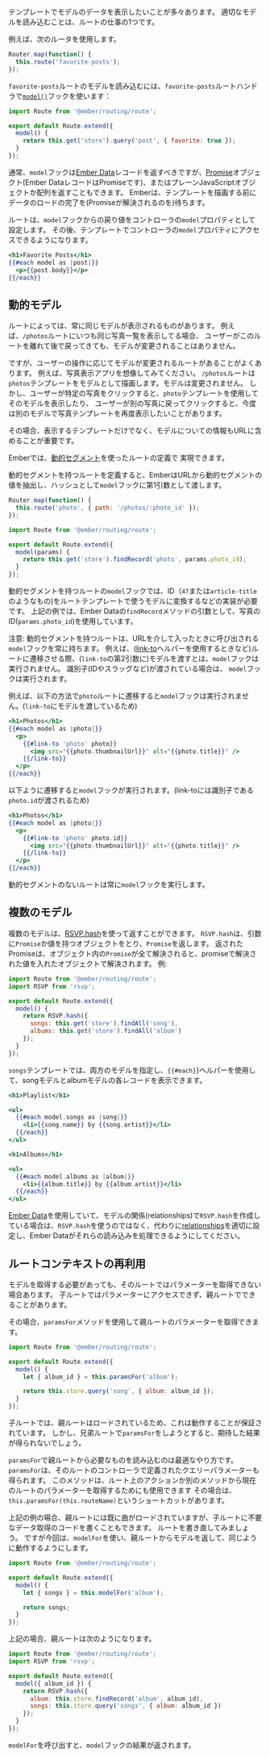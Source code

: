<!--
Often, you'll want a template to display data from a model. Loading the
appropriate model is one job of a route.
-->

テンプレートでモデルのデータを表示したいことが多々あります。
適切なモデルを読み込むことは、ルートの仕事の1つです。

例えば、次のルータを使用します。

<!--
For example, take this router:
-->

```app/router.js
Router.map(function() {
  this.route('favorite-posts');
});
```

<!--
To load a model for the `favorite-posts` route, you would use the [`model()`](https://www.emberjs.com/api/ember/2.16/classes/Route/methods/model?anchor=model)
hook in the `favorite-posts` route handler:
-->

`favorite-posts`ルートのモデルを読み込むには、`favorite-posts`ルートハンドラで[`model()`](https://www.emberjs.com/api/ember/2.16/classes/Route/methods/model?anchor=model)フックを使います：

```app/routes/favorite-posts.js
import Route from '@ember/routing/route';

export default Route.extend({
  model() {
    return this.get('store').query('post', { favorite: true });
  }
});
```

<!--
Typically, the `model` hook should return an [Ember Data](../../models/) record,
but it can also return any [promise](https://www.promisejs.org/) object (Ember Data records are promises),
or a plain JavaScript object or array.
Ember will wait until the data finishes loading (until the promise is resolved) before rendering the template.
-->

通常、`model`フックは[Ember Data](../../models/)レコードを返すべきですが、[Promise](https://www.promisejs.org/)オブジェクト(Ember DataレコードはPromiseです)、またはプレーンJavaScriptオブジェクトか配列を返すこともできます。
Emberは、テンプレートを描画する前にデータのロードの完了を(Promiseが解決されるのを)待ちます。

<!--
The route will then set the return value from the `model` hook as the `model` property of the controller.
You will then be able to access the controller's `model` property in your template:
-->

ルートは、`model`フックからの戻り値をコントローラの`model`プロパティとして設定します。
その後、テンプレートでコントローラの`model`プロパティにアクセスできるようになります。

```app/templates/favorite-posts.hbs
<h1>Favorite Posts</h1>
{{#each model as |post|}}
  <p>{{post.body}}</p>
{{/each}}
```

<!--
## Dynamic Models
-->

## 動的モデル


<!--
Some routes always display the same model. For example, the `/photos`
route will always display the same list of photos available in the
application. If your user leaves this route and comes back later, the
model does not change.
-->

ルートによっては、常に同じモデルが表示されるものがあります。
例えば、`/photos`ルートにいつも同じ写真一覧を表示してる場合、
ユーザーがこのルートを離れて後で戻ってきても、モデルが変更されることはありません。

<!--
However, you will often have a route whose model will change depending
on user interaction. For example, imagine a photo viewer app. The
`/photos` route will render the `photos` template with the list of
photos as the model, which never changes. But when the user clicks on a
particular photo, we want to display that model with the `photo`
template. If the user goes back and clicks on a different photo, we want
to display the `photo` template again, this time with a different model.
-->

ですが、ユーザーの操作に応じてモデルが変更されるルートがあることがよくあります。
例えば、写真表示アプリを想像してみてください。
`/photos`ルートは`photos`テンプレートをモデルとして描画します。モデルは変更されません。
しかし、ユーザーが特定の写真をクリックすると、`photo`テンプレートを使用してそのモデルを表示したり、
ユーザーが別の写真に戻ってクリックすると、今度は別のモデルで写真テンプレートを再度表示したいことがあります。

<!--
In cases like this, it's important that we include some information in
the URL about not only which template to display, but also which model.
-->

その場合、表示するテンプレートだけでなく、モデルについての情報もURLに含めることが重要です。

<!--
In Ember, this is accomplished by defining routes with [dynamic
segments](../defining-your-routes/#toc_dynamic-segments).
-->

Emberでは、[動的セグメント](../defining-your-routes/#toc_dynamic-segments)を使ったルートの定義で
実現できます。

<!--
Once you have defined a route with a dynamic segment,
Ember will extract the value of the dynamic segment from the URL for
you and pass them as a hash to the `model` hook as the first argument:
-->

動的セグメントを持つルートを定義すると、EmberはURLから動的セグメントの値を抽出し、ハッシュとして`model`フックに第1引数として渡します。

```app/router.js
Router.map(function() {
  this.route('photo', { path: '/photos/:photo_id' });
});
```

```app/routes/photo.js
import Route from '@ember/routing/route';

export default Route.extend({
  model(params) {
    return this.get('store').findRecord('photo', params.photo_id);
  }
});
```

<!--
In the `model` hook for routes with dynamic segments, it's your job to
turn the ID (something like `47` or `post-slug`) into a model that can
be rendered by the route's template. In the above example, we use the
photo's ID (`params.photo_id`) as an argument to Ember Data's `findRecord`
method.
-->

動的セグメントを持つルートの`model`フックでは、ID（`47`または`article-title`のようなもの)をルートテンプレートで使うモデルに変換するなどの実装が必要です。
上記の例では、Ember Dataの`findRecord`メソッドの引数として、写真のID(`params.photo_id`)を使用しています。

<!--
Note: A route with a dynamic segment will always have its `model` hook called when it is entered via the URL.
If the route is entered through a transition (e.g. when using the [link-to](../../templates/links) Handlebars helper),
and a model context is provided (second argument to `link-to`), then the hook is not executed.
If an identifier (such as an id or slug) is provided instead then the model hook will be executed.
-->

注意: 動的セグメントを持つルートは、URLを介して入ったときに呼び出される`model`フックを常に持ちます。 
例えば、([link-to](../../templates/links)ヘルパーを使用するときなど)ルートに遷移させる際、(`link-to`の第2引数に)モデルを渡すとは、`model`フックは実行されません。
識別子(IDやスラッグなど)が渡されている場合は、 `model`フックは実行されます。

<!--
For example, transitioning to the `photo` route this way won't cause the `model` hook to be executed (because `link-to`
was passed a model):
-->

例えば、以下の方法で`photo`ルートに遷移すると`model`フックは実行されません。(`link-to`にモデルを渡しているため)

```app/templates/photos.hbs
<h1>Photos</h1>
{{#each model as |photo|}}
  <p>
    {{#link-to 'photo' photo}}
      <img src="{{photo.thumbnailUrl}}" alt="{{photo.title}}" />
    {{/link-to}}
  </p>
{{/each}}
```

<!--
while transitioning this way will cause the `model` hook to be executed (because `link-to` was passed `photo.id`, an
identifier, instead):
-->

以下ように遷移すると`model`フックが実行されます。(link-toには識別子である`photo.id`が渡されるため)

```app/templates/photos.hbs
<h1>Photos</h1>
{{#each model as |photo|}}
  <p>
    {{#link-to 'photo' photo.id}}
      <img src="{{photo.thumbnailUrl}}" alt="{{photo.title}}" />
    {{/link-to}}
  </p>
{{/each}}
```

<!--
Routes without dynamic segments will always execute the model hook.
-->

動的セグメントのないルートは常に`model`フックを実行します。

<!--
## Multiple Models
-->

## 複数のモデル

<!--
Multiple models can be returned through an
[RSVP.hash](https://www.emberjs.com/api/ember/2.16/classes/rsvp/methods/hash?anchor=hash).
The `RSVP.hash` method takes an object with promises or values as properties as an argument, and returns a single promise.
When all of the promises in the object resolve, the returned promise will resolve with an object of all of the promise values. For example:
-->

複数のモデルは、[RSVP.hash](https://www.emberjs.com/api/ember/2.16/classes/rsvp/methods/hash?anchor=hash)を使って返すことができます。
`RSVP.hash`は、引数に`Promise`か値を持つオブジェクトをとり、`Promise`を返します。
返されたPromiseは、オブジェクト内の`Promise`が全て解決されると、promiseで解決された値を入れたオブジェクトで解決されます。
例:
```app/routes/songs.js
import Route from '@ember/routing/route';
import RSVP from 'rsvp';

export default Route.extend({
  model() {
    return RSVP.hash({
      songs: this.get('store').findAll('song'),
      albums: this.get('store').findAll('album')
    });
  }
});
```

<!--
In the `songs` template, we can specify both models and use the `{{#each}}` helper to display
each record in the song model and album model:
-->

`songs`テンプレートでは、両方のモデルを指定し、`{{#each}`}ヘルパーを使用して、songモデルとalbumモデルの各レコードを表示できます。

```app/templates/songs.hbs
<h1>Playlist</h1>

<ul>
  {{#each model.songs as |song|}}
    <li>{{song.name}} by {{song.artist}}</li>
  {{/each}}
</ul>

<h1>Albums</h1>

<ul>
  {{#each model.albums as |album|}}
    <li>{{album.title}} by {{album.artist}}</li>
  {{/each}}
</ul>
```

<!--
If you use [Ember Data](../../models/) and you are building an `RSVP.hash` with the model's relationship, consider instead properly setting up your [relationships](../../models/relationships) and letting Ember Data take care of loading them.
-->

[Ember Data](../../models/)を使用していて、モデルの関係(relationships)で`RSVP.hash`を作成している場合は、`RSVP.hash`を使うのではなく、代わりに[relationships](../../models/relationships)を適切に設定し、Ember Dataがそれらの読み込みを処理できるようにしてください。

<!--
## Reusing Route Context
-->

## ルートコンテキストの再利用

<!--
Sometimes you need to fetch a model, but your route doesn't have the parameters, because it's
a child route and the route directly above or a few levels above has the parameters that your route
needs.
-->

モデルを取得する必要があっても、そのルートではパラメーターを取得できない場合あります。
子ルートではパラメーターにアクセスできず、親ルートでできることがあります。

<!--
In this scenario, you can use the `paramsFor` method to get the parameters of a parent route.
-->

その場合、`paramsFor`メソッドを使用して親ルートのパラメーターを取得できます。

```app/routes/album/index.js
import Route from '@ember/routing/route';

export default Route.extend({
  model() {
    let { album_id } = this.paramsFor('album');

    return this.store.query('song', { album: album_id });
  }
});
```

<!--
This is guaranteed to work because the parent route is loaded. But if you tried to
do `paramsFor` on a sibling route, you wouldn't have the results you expected.
-->

子ルートでは、親ルートはロードされているため、これは動作することが保証されています。
しかし、兄弟ルートで`paramsFor`をしようとすると、期待した結果が得られないでしょう。

<!--
This is a great way to use the parent context to load something that you want.
Using `paramsFor` will also give you the query params defined on that route's controller.
This method could also be used to look up the current route's parameters from an action
or another method on the route, and in that case we have a shortcut: `this.paramsFor(this.routeName)`.
-->

`paramsFor`で親ルートから必要なものを読み込むのは最適なやり方です。
`paramsFor`は、そのルートのコントローラで定義されたクエリーパラメーターも得られます。
このメソッドは、ルート上のアクションか別のメソッドから現在のルートのパラメーターを取得するためにも使用できます
その場合は、`this.paramsFor(this.routeName)`というショートカットがあります。

<!--
In our case, the parent route had already loaded its songs, so we would be writing unnecessary fetching logic.
Let's rewrite the same route, but use `modelFor`, which works the same way, but returns the model
from the parent route.
-->

上記の例の場合、親ルートには既に曲がロードされていますが、子ルートに不要なデータ取得のコードを書くこともできます。
ルートを書き直してみましょう。
ですが今回は、`modelFor`を使い、親ルートからモデルを返して、同じように動作するようにします。


```app/routes/album/index.js
import Route from '@ember/routing/route';

export default Route.extend({
  model() {
    let { songs } = this.modelFor('album');

    return songs;
  }
});
```

<!--
In the case above, the parent route looked something like this:
-->

上記の場合、親ルートは次のようになります。

```app/routes/album.js
import Route from '@ember/routing/route';
import RSVP from 'rsvp';

export default Route.extend({
  model({ album_id }) {
    return RSVP.hash({
      album: this.store.findRecord('album', album_id),
      songs: this.store.query('songs', { album: album_id })
    });
  }
});
```

<!--
And calling `modelFor` returned the result of the `model` hook.
-->

`modelFor`を呼び出すと、`model`フックの結果が返されます。
